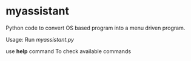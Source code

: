 # myassistant
Python code to convert OS based program into a menu driven program.

Usage:
Run <i>myassistant.py</i>

use <b>help</b> command To check available commands
